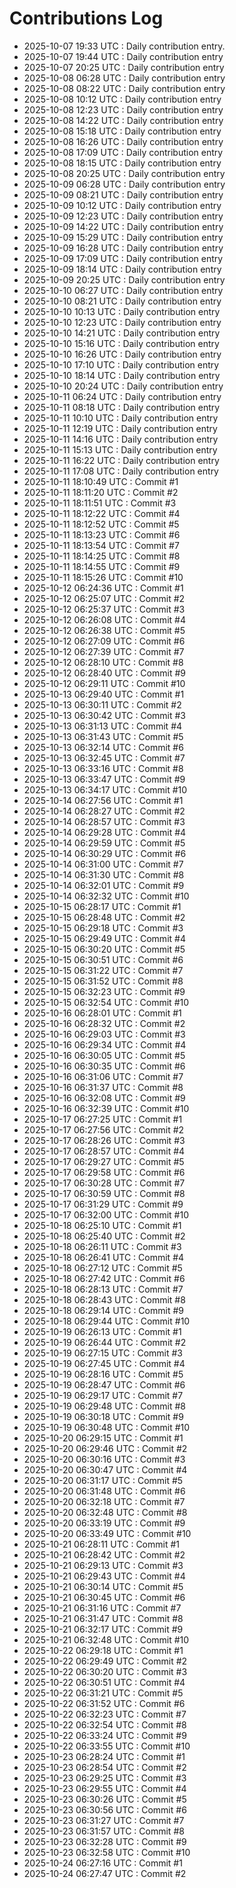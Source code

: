 # Contributions Log

- 2025-10-07 19:33 UTC : Daily contribution entry.
- 2025-10-07 19:44 UTC : Daily contribution entry
- 2025-10-07 20:25 UTC : Daily contribution entry
- 2025-10-08 06:28 UTC : Daily contribution entry
- 2025-10-08 08:22 UTC : Daily contribution entry
- 2025-10-08 10:12 UTC : Daily contribution entry
- 2025-10-08 12:23 UTC : Daily contribution entry
- 2025-10-08 14:22 UTC : Daily contribution entry
- 2025-10-08 15:18 UTC : Daily contribution entry
- 2025-10-08 16:26 UTC : Daily contribution entry
- 2025-10-08 17:09 UTC : Daily contribution entry
- 2025-10-08 18:15 UTC : Daily contribution entry
- 2025-10-08 20:25 UTC : Daily contribution entry
- 2025-10-09 06:28 UTC : Daily contribution entry
- 2025-10-09 08:21 UTC : Daily contribution entry
- 2025-10-09 10:12 UTC : Daily contribution entry
- 2025-10-09 12:23 UTC : Daily contribution entry
- 2025-10-09 14:22 UTC : Daily contribution entry
- 2025-10-09 15:29 UTC : Daily contribution entry
- 2025-10-09 16:28 UTC : Daily contribution entry
- 2025-10-09 17:09 UTC : Daily contribution entry
- 2025-10-09 18:14 UTC : Daily contribution entry
- 2025-10-09 20:25 UTC : Daily contribution entry
- 2025-10-10 06:27 UTC : Daily contribution entry
- 2025-10-10 08:21 UTC : Daily contribution entry
- 2025-10-10 10:13 UTC : Daily contribution entry
- 2025-10-10 12:23 UTC : Daily contribution entry
- 2025-10-10 14:21 UTC : Daily contribution entry
- 2025-10-10 15:16 UTC : Daily contribution entry
- 2025-10-10 16:26 UTC : Daily contribution entry
- 2025-10-10 17:10 UTC : Daily contribution entry
- 2025-10-10 18:14 UTC : Daily contribution entry
- 2025-10-10 20:24 UTC : Daily contribution entry
- 2025-10-11 06:24 UTC : Daily contribution entry
- 2025-10-11 08:18 UTC : Daily contribution entry
- 2025-10-11 10:10 UTC : Daily contribution entry
- 2025-10-11 12:19 UTC : Daily contribution entry
- 2025-10-11 14:16 UTC : Daily contribution entry
- 2025-10-11 15:13 UTC : Daily contribution entry
- 2025-10-11 16:22 UTC : Daily contribution entry
- 2025-10-11 17:08 UTC : Daily contribution entry
- 2025-10-11 18:10:49 UTC : Commit #1
- 2025-10-11 18:11:20 UTC : Commit #2
- 2025-10-11 18:11:51 UTC : Commit #3
- 2025-10-11 18:12:22 UTC : Commit #4
- 2025-10-11 18:12:52 UTC : Commit #5
- 2025-10-11 18:13:23 UTC : Commit #6
- 2025-10-11 18:13:54 UTC : Commit #7
- 2025-10-11 18:14:25 UTC : Commit #8
- 2025-10-11 18:14:55 UTC : Commit #9
- 2025-10-11 18:15:26 UTC : Commit #10
- 2025-10-12 06:24:36 UTC : Commit #1
- 2025-10-12 06:25:07 UTC : Commit #2
- 2025-10-12 06:25:37 UTC : Commit #3
- 2025-10-12 06:26:08 UTC : Commit #4
- 2025-10-12 06:26:38 UTC : Commit #5
- 2025-10-12 06:27:09 UTC : Commit #6
- 2025-10-12 06:27:39 UTC : Commit #7
- 2025-10-12 06:28:10 UTC : Commit #8
- 2025-10-12 06:28:40 UTC : Commit #9
- 2025-10-12 06:29:11 UTC : Commit #10
- 2025-10-13 06:29:40 UTC : Commit #1
- 2025-10-13 06:30:11 UTC : Commit #2
- 2025-10-13 06:30:42 UTC : Commit #3
- 2025-10-13 06:31:13 UTC : Commit #4
- 2025-10-13 06:31:43 UTC : Commit #5
- 2025-10-13 06:32:14 UTC : Commit #6
- 2025-10-13 06:32:45 UTC : Commit #7
- 2025-10-13 06:33:16 UTC : Commit #8
- 2025-10-13 06:33:47 UTC : Commit #9
- 2025-10-13 06:34:17 UTC : Commit #10
- 2025-10-14 06:27:56 UTC : Commit #1
- 2025-10-14 06:28:27 UTC : Commit #2
- 2025-10-14 06:28:57 UTC : Commit #3
- 2025-10-14 06:29:28 UTC : Commit #4
- 2025-10-14 06:29:59 UTC : Commit #5
- 2025-10-14 06:30:29 UTC : Commit #6
- 2025-10-14 06:31:00 UTC : Commit #7
- 2025-10-14 06:31:30 UTC : Commit #8
- 2025-10-14 06:32:01 UTC : Commit #9
- 2025-10-14 06:32:32 UTC : Commit #10
- 2025-10-15 06:28:17 UTC : Commit #1
- 2025-10-15 06:28:48 UTC : Commit #2
- 2025-10-15 06:29:18 UTC : Commit #3
- 2025-10-15 06:29:49 UTC : Commit #4
- 2025-10-15 06:30:20 UTC : Commit #5
- 2025-10-15 06:30:51 UTC : Commit #6
- 2025-10-15 06:31:22 UTC : Commit #7
- 2025-10-15 06:31:52 UTC : Commit #8
- 2025-10-15 06:32:23 UTC : Commit #9
- 2025-10-15 06:32:54 UTC : Commit #10
- 2025-10-16 06:28:01 UTC : Commit #1
- 2025-10-16 06:28:32 UTC : Commit #2
- 2025-10-16 06:29:03 UTC : Commit #3
- 2025-10-16 06:29:34 UTC : Commit #4
- 2025-10-16 06:30:05 UTC : Commit #5
- 2025-10-16 06:30:35 UTC : Commit #6
- 2025-10-16 06:31:06 UTC : Commit #7
- 2025-10-16 06:31:37 UTC : Commit #8
- 2025-10-16 06:32:08 UTC : Commit #9
- 2025-10-16 06:32:39 UTC : Commit #10
- 2025-10-17 06:27:25 UTC : Commit #1
- 2025-10-17 06:27:56 UTC : Commit #2
- 2025-10-17 06:28:26 UTC : Commit #3
- 2025-10-17 06:28:57 UTC : Commit #4
- 2025-10-17 06:29:27 UTC : Commit #5
- 2025-10-17 06:29:58 UTC : Commit #6
- 2025-10-17 06:30:28 UTC : Commit #7
- 2025-10-17 06:30:59 UTC : Commit #8
- 2025-10-17 06:31:29 UTC : Commit #9
- 2025-10-17 06:32:00 UTC : Commit #10
- 2025-10-18 06:25:10 UTC : Commit #1
- 2025-10-18 06:25:40 UTC : Commit #2
- 2025-10-18 06:26:11 UTC : Commit #3
- 2025-10-18 06:26:41 UTC : Commit #4
- 2025-10-18 06:27:12 UTC : Commit #5
- 2025-10-18 06:27:42 UTC : Commit #6
- 2025-10-18 06:28:13 UTC : Commit #7
- 2025-10-18 06:28:43 UTC : Commit #8
- 2025-10-18 06:29:14 UTC : Commit #9
- 2025-10-18 06:29:44 UTC : Commit #10
- 2025-10-19 06:26:13 UTC : Commit #1
- 2025-10-19 06:26:44 UTC : Commit #2
- 2025-10-19 06:27:15 UTC : Commit #3
- 2025-10-19 06:27:45 UTC : Commit #4
- 2025-10-19 06:28:16 UTC : Commit #5
- 2025-10-19 06:28:47 UTC : Commit #6
- 2025-10-19 06:29:17 UTC : Commit #7
- 2025-10-19 06:29:48 UTC : Commit #8
- 2025-10-19 06:30:18 UTC : Commit #9
- 2025-10-19 06:30:48 UTC : Commit #10
- 2025-10-20 06:29:15 UTC : Commit #1
- 2025-10-20 06:29:46 UTC : Commit #2
- 2025-10-20 06:30:16 UTC : Commit #3
- 2025-10-20 06:30:47 UTC : Commit #4
- 2025-10-20 06:31:17 UTC : Commit #5
- 2025-10-20 06:31:48 UTC : Commit #6
- 2025-10-20 06:32:18 UTC : Commit #7
- 2025-10-20 06:32:48 UTC : Commit #8
- 2025-10-20 06:33:19 UTC : Commit #9
- 2025-10-20 06:33:49 UTC : Commit #10
- 2025-10-21 06:28:11 UTC : Commit #1
- 2025-10-21 06:28:42 UTC : Commit #2
- 2025-10-21 06:29:13 UTC : Commit #3
- 2025-10-21 06:29:43 UTC : Commit #4
- 2025-10-21 06:30:14 UTC : Commit #5
- 2025-10-21 06:30:45 UTC : Commit #6
- 2025-10-21 06:31:16 UTC : Commit #7
- 2025-10-21 06:31:47 UTC : Commit #8
- 2025-10-21 06:32:17 UTC : Commit #9
- 2025-10-21 06:32:48 UTC : Commit #10
- 2025-10-22 06:29:18 UTC : Commit #1
- 2025-10-22 06:29:49 UTC : Commit #2
- 2025-10-22 06:30:20 UTC : Commit #3
- 2025-10-22 06:30:51 UTC : Commit #4
- 2025-10-22 06:31:21 UTC : Commit #5
- 2025-10-22 06:31:52 UTC : Commit #6
- 2025-10-22 06:32:23 UTC : Commit #7
- 2025-10-22 06:32:54 UTC : Commit #8
- 2025-10-22 06:33:24 UTC : Commit #9
- 2025-10-22 06:33:55 UTC : Commit #10
- 2025-10-23 06:28:24 UTC : Commit #1
- 2025-10-23 06:28:54 UTC : Commit #2
- 2025-10-23 06:29:25 UTC : Commit #3
- 2025-10-23 06:29:55 UTC : Commit #4
- 2025-10-23 06:30:26 UTC : Commit #5
- 2025-10-23 06:30:56 UTC : Commit #6
- 2025-10-23 06:31:27 UTC : Commit #7
- 2025-10-23 06:31:57 UTC : Commit #8
- 2025-10-23 06:32:28 UTC : Commit #9
- 2025-10-23 06:32:58 UTC : Commit #10
- 2025-10-24 06:27:16 UTC : Commit #1
- 2025-10-24 06:27:47 UTC : Commit #2

